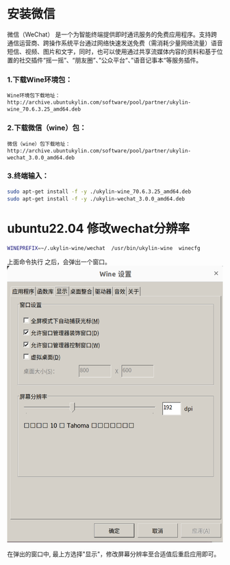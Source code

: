 # 安装微信
微信（WeChat） 是一个为智能终端提供即时通讯服务的免费应用程序。支持跨通信运营商、跨操作系统平台通过网络快速发送免费（需消耗少量网络流量）语音短信、视频、图片和文字，同时，也可以使用通过共享流媒体内容的资料和基于位置的社交插件“摇一摇”、“朋友圈”、”公众平台“、”语音记事本“等服务插件。
### 1.下载Wine环境包：
```
Wine环境包下载地址：http://archive.ubuntukylin.com/software/pool/partner/ukylin-wine_70.6.3.25_amd64.deb
```
### 2.下载微信（wine）包：
```
微信（wine）包下载地址：http://archive.ubuntukylin.com/software/pool/partner/ukylin-wechat_3.0.0_amd64.deb
```
### 3.终端输入：
```sh
sudo apt-get install -f -y ./ukylin-wine_70.6.3.25_amd64.deb
sudo apt-get install -f -y ./ukylin-wechat_3.0.0_amd64.deb
```

# ubuntu22.04 修改wechat分辨率

```sh
WINEPREFIX=~/.ukylin-wine/wechat  /usr/bin/ukylin-wine  winecfg
```
上面命令执行 之后，会弹出一个窗口。
![](../doc-img/ukyin-wechat修改dpi.png)

在弹出的窗口中, 最上方选择"显示"，修改屏幕分辨率至合适值后重启应用即可。


